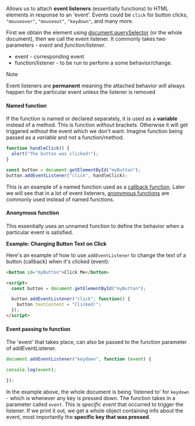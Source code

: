 Allows us to attach **event listeners** (essentially functions) to HTML elements in response to an 'event'. Events could be `click` for button clicks,  `"mouseover"`, `"mouseout"`, `"keydown"`, and many more.

First we obtain the element using [document.querySelector](document.querySelector.md) (or the whole document), then we call the event listener. It commonly takes two parameters - *event* and *function/listener*.
- event - corresponding event
- function/listener - to be run to perform a some behavior/change. 


> [!NOTE] 
> Event listeners are **permanent** meaning the attached behavior will always happen for the particular event unless the listener is removed


#### Named function

If the function is named or declared separately, it is used as a **variable** instead of a method. This is function *without* brackets. Otherwise it will get triggered *without* the event which we don't want. Imagine function being passed as a *variable* and not a function/method.

```js
function handleClick() {
  alert("The button was clicked!");
}

const button = document.getElementById("myButton");
button.addEventListener("click", handleClick);
```

This is an example of a named function used as a [callback function](callback%20function.md). Later we will see that in a lot of event listeners, [anonymous functions](anonymous%20functions.md) are commonly used instead of named functions.

#### Anonymous function

This essentially uses an unnamed function to define the behavior when a particular event is satisfied.

**Example: Changing Button Text on Click**

Here's an example of how to use `addEventListener` to change the text of a button (callback) when it's clicked (event):

```html
<button id="myButton">Click Me</button>

<script>
  const button = document.getElementById("myButton");

  button.addEventListener("click", function() {
    button.textContent = "Clicked!";
  });
</script>

```


#### Event passing to function

The 'event' that takes place, can also be passed to the function parameter of addEventListener.
```js
document.addEventListener("keydown", function (event) {

console.log(event);

});
```

In the example above, the whole document is being 'listened to' for `keydown` - which is whenever any key is pressed down. The function takes in a parameter called `event`. This is *specific event* that occurred to trigger the listener. If we print it out, we get a whole object containing info about the event, most importantly the **specific key that was pressed**. 